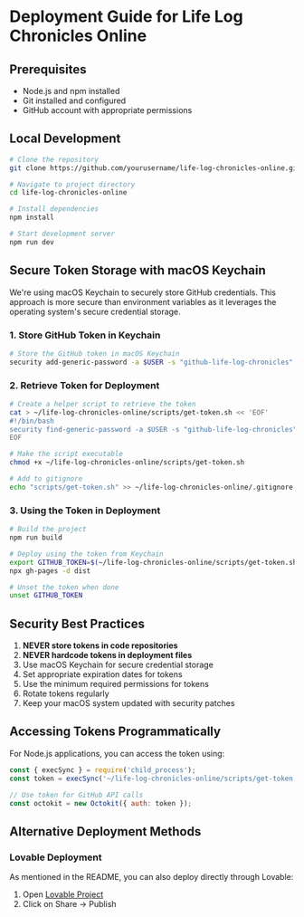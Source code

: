 # Deployment Guide for Life Log Chronicles Online

## Prerequisites

- Node.js and npm installed
- Git installed and configured
- GitHub account with appropriate permissions

## Local Development

```sh
# Clone the repository
git clone https://github.com/yourusername/life-log-chronicles-online.git

# Navigate to project directory
cd life-log-chronicles-online

# Install dependencies
npm install

# Start development server
npm run dev
```

## Secure Token Storage with macOS Keychain

We're using macOS Keychain to securely store GitHub credentials. This approach is more secure than environment variables as it leverages the operating system's secure credential storage.

### 1. Store GitHub Token in Keychain

```sh
# Store the GitHub token in macOS Keychain
security add-generic-password -a $USER -s "github-life-log-chronicles" -w "YOUR_TOKEN" -U
```

### 2. Retrieve Token for Deployment

```sh
# Create a helper script to retrieve the token
cat > ~/life-log-chronicles-online/scripts/get-token.sh << 'EOF'
#!/bin/bash
security find-generic-password -a $USER -s "github-life-log-chronicles" -w
EOF

# Make the script executable
chmod +x ~/life-log-chronicles-online/scripts/get-token.sh

# Add to gitignore
echo "scripts/get-token.sh" >> ~/life-log-chronicles-online/.gitignore
```

### 3. Using the Token in Deployment

```sh
# Build the project
npm run build

# Deploy using the token from Keychain
export GITHUB_TOKEN=$(~/life-log-chronicles-online/scripts/get-token.sh)
npx gh-pages -d dist

# Unset the token when done
unset GITHUB_TOKEN
```

## Security Best Practices

1. **NEVER store tokens in code repositories**
2. **NEVER hardcode tokens in deployment files**
3. Use macOS Keychain for secure credential storage
4. Set appropriate expiration dates for tokens
5. Use the minimum required permissions for tokens
6. Rotate tokens regularly
7. Keep your macOS system updated with security patches

## Accessing Tokens Programmatically

For Node.js applications, you can access the token using:

```javascript
const { execSync } = require('child_process');
const token = execSync('~/life-log-chronicles-online/scripts/get-token.sh').toString().trim();

// Use token for GitHub API calls
const octokit = new Octokit({ auth: token });
```

## Alternative Deployment Methods

### Lovable Deployment

As mentioned in the README, you can also deploy directly through Lovable:

1. Open [Lovable Project](https://lovable.dev/projects/17678a06-b7c4-4a57-831b-89074a8c4247)
2. Click on Share -> Publish

